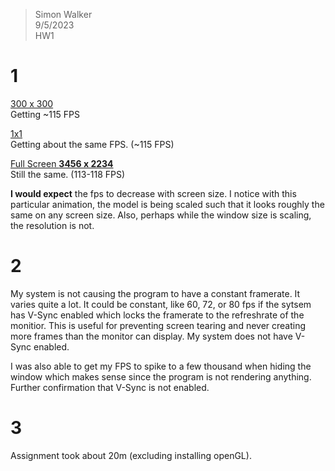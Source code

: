 > Simon Walker   
> 9/5/2023  
> HW1

# 1

<u>300 x 300</u>  
Getting ~115 FPS

<u>1x1  </u>  
Getting about the same FPS. (~115 FPS)

<u>Full Screen **3456 x 2234**</u>  
Still the same. (113-118 FPS)

**I would expect** the fps to decrease with screen size. I notice with this particular
animation, the model is being scaled such that it looks roughly the same on any screen size.
Also, perhaps while the window size is scaling, the resolution is not.

# 2

My system is not causing the program to have a constant framerate. It varies quite a lot.
It could be constant, like 60, 72, or 80 fps if the sytsem has V-Sync enabled which locks
the framerate to the refreshrate of the monitior. This is useful for preventing screen tearing
and never creating more frames than the monitor can display. My system does not have V-Sync enabled.

I was also able to get my FPS to spike to a few thousand when hiding the window which makes
sense since the program is not rendering anything. Further confirmation that V-Sync is not enabled.

# 3

Assignment took about 20m (excluding installing openGL).